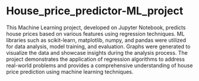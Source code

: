 # House_price_predictor-ML_project
This Machine Learning project, developed on Jupyter Notebook, predicts house prices based on various features using regression techniques. ML libraries such as scikit-learn, matplotlib, numpy, and pandas were utilized for data analysis, model training, and evaluation. Graphs were generated to visualize the data and showcase insights during the analysis process. The project demonstrates the application of regression algorithms to address real-world problems and provides a comprehensive understanding of house price prediction using machine learning techniques.
